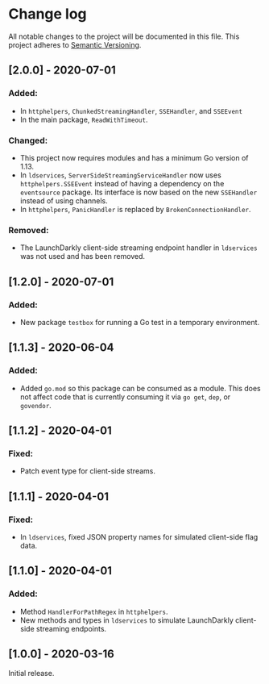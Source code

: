 # Change log

All notable changes to the project will be documented in this file. This project adheres to [Semantic Versioning](http://semver.org).

## [2.0.0] - 2020-07-01
### Added:
- In `httphelpers`, `ChunkedStreamingHandler`, `SSEHandler`, and `SSEEvent`
- In the main package, `ReadWithTimeout`.

### Changed:
- This project now requires modules and has a minimum Go version of 1.13.
- In `ldservices`, `ServerSideStreamingServiceHandler` now uses `httphelpers.SSEEvent` instead of having a dependency on the `eventsource` package. Its interface is now based on the new `SSEHandler` instead of using channels.
- In `httphelpers`, `PanicHandler` is replaced by `BrokenConnectionHandler`.

### Removed:
- The LaunchDarkly client-side streaming endpoint handler in `ldservices` was not used and has been removed.


## [1.2.0] - 2020-07-01
### Added:
- New package `testbox` for running a Go test in a temporary environment.

## [1.1.3] - 2020-06-04
### Added:
- Added `go.mod` so this package can be consumed as a module. This does not affect code that is currently consuming it via `go get`, `dep`, or `govendor`.

## [1.1.2] - 2020-04-01
### Fixed:
- Patch event type for client-side streams.

## [1.1.1] - 2020-04-01
### Fixed:
- In `ldservices`, fixed JSON property names for simulated client-side flag data.

## [1.1.0] - 2020-04-01
### Added:
- Method `HandlerForPathRegex` in `httphelpers`.
- New methods and types in `ldservices` to simulate LaunchDarkly client-side streaming endpoints.

## [1.0.0] - 2020-03-16
Initial release.
